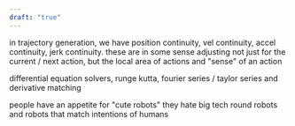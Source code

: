 ```yaml
---
draft: "true"
---
```


in trajectory generation, we have position continuity, vel continuity, accel continuity, jerk continuity.
these are in some sense adjusting not just for the current / next action, but the local area of actions and "sense" of an action

differential equation solvers, runge kutta, fourier series / taylor series and derivative matching

people have an appetite for "cute robots"
they hate big tech
round robots and robots that match intentions of humans